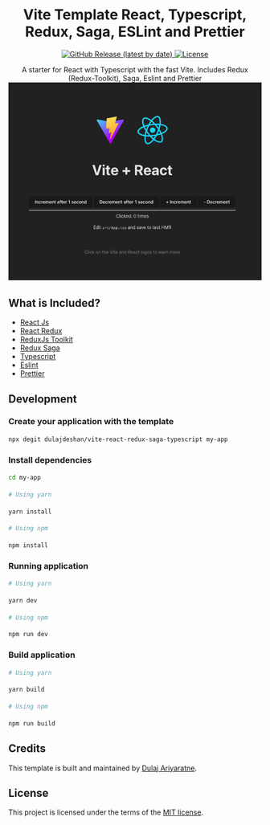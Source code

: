 <h1 align="center">
  Vite Template React, Typescript, Redux, Saga, ESLint and Prettier
</h1>

<p align="center">
  <a href="https://github.com/Dulajdeshan/vite-react-redux-saga-typescript/releases">
    <img src="https://img.shields.io/github/v/release/Dulajdeshan/vite-react-redux-saga-typescript" alt="GitHub Release (latest by date)" />
  </a>
  <a href="https://github.com/Dulajdeshan/vite-react-redux-saga-typescript/blob/main/LICENSE">
    <img src="https://img.shields.io/github/license/Dulajdeshan/vite-react-redux-saga-typescript" alt="License" />
  </a>
</p>

<p align="center">
   A starter for React with Typescript with the fast Vite. Includes Redux (Redux-Toolkit), Saga, Eslint and Prettier
<img src='./src/assets/screenshot.png' alt='vite-react-redux-saga-typescript'>
</p>

## What is Included?

- [React Js](https://www.npmjs.com/package/react)
- [React Redux](https://www.npmjs.com/package/react-redux)
- [ReduxJs Toolkit](https://www.npmjs.com/package/@reduxjs/toolkit)
- [Redux Saga](https://www.npmjs.com/package/redux-saga)
- [Typescript](https://www.npmjs.com/package/typescript)
- [Eslint](https://www.npmjs.com/package/eslint)
- [Prettier](https://www.npmjs.com/package/prettier)

## Development

### Create your application with the template

```sh
npx degit dulajdeshan/vite-react-redux-saga-typescript my-app

```

### Install dependencies

```sh
cd my-app

# Using yarn

yarn install

# Using npm

npm install
```

### Running application

```sh
# Using yarn

yarn dev

# Using npm

npm run dev
```

### Build application

```sh
# Using yarn

yarn build

# Using npm

npm run build

```

## Credits

This template is built and maintained by [Dulaj Ariyaratne](https://github.com/Dulajdeshan).

## License

This project is licensed under the terms of the [MIT license](https://github.com/Dulajdeshan/vite-react-redux-saga-typescript/blob/main/LICENSE).
